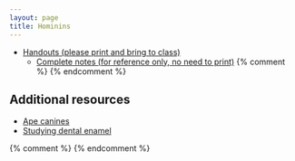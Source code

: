 ```yaml
---
layout: page
title: Hominins
---
```


* [Handouts (please print and bring to class)](/materials/hominins.handouts.pdf)
  * [Complete notes (for reference only, no need to print)](/materials/hominins.complete.pdf)
{% comment %} 
{% endcomment %} 

## Additional resources

* [Ape canines](https://www.researchgate.net/figure/Canine-bimodality-in-extant-African-Apes-Extant-African-apes-possess-a-high-degree-of_fig22_41025013)
* [Studying dental enamel](https://embryo.asu.edu/pages/human-evolution-inferred-tooth-growth-and-development)

{% comment %} 
{% endcomment %} 


